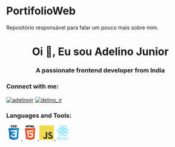 # PortifolioWeb
Repositório responsável para falar um pouco mais sobre mim.
<h1 align="center">Oi 👋, Eu sou Adelino Junior</h1>
<h3 align="center">A passionate frontend developer from India</h3>

<h3 align="left">Connect with me:</h3>
<p align="left">
<a href="https://linkedin.com/in/adelinojr" target="blank"><img align="center" src="https://cdn.jsdelivr.net/npm/simple-icons@3.0.1/icons/linkedin.svg" alt="adelinojr" height="30" width="40" /></a>
<a href="https://instagram.com/delino_jr" target="blank"><img align="center" src="https://cdn.jsdelivr.net/npm/simple-icons@3.0.1/icons/instagram.svg" alt="delino_jr" height="30" width="40" /></a>
</p>

<h3 align="left">Languages and Tools:</h3>
<p align="left"> <a href="https://www.w3schools.com/css/" target="_blank"> <img src="https://raw.githubusercontent.com/devicons/devicon/master/icons/css3/css3-original-wordmark.svg" alt="css3" width="40" height="40"/> </a> <a href="https://www.w3.org/html/" target="_blank"> <img src="https://raw.githubusercontent.com/devicons/devicon/master/icons/html5/html5-original-wordmark.svg" alt="html5" width="40" height="40"/> </a> <a href="https://developer.mozilla.org/en-US/docs/Web/JavaScript" target="_blank"> <img src="https://raw.githubusercontent.com/devicons/devicon/master/icons/javascript/javascript-original.svg" alt="javascript" width="40" height="40"/> </a> <a href="https://reactjs.org/" target="_blank"> <img src="https://raw.githubusercontent.com/devicons/devicon/master/icons/react/react-original-wordmark.svg" alt="react" width="40" height="40"/> </a> </p>
